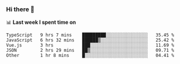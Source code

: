 ### Hi there 👋

<!--
**DBvc/DBvc** is a ✨ _special_ ✨ repository because its `README.md` (this file) appears on your GitHub profile.

Here are some ideas to get you started:

- 🔭 I’m currently working on ...
- 🌱 I’m currently learning ...
- 👯 I’m looking to collaborate on ...
- 🤔 I’m looking for help with ...
- 💬 Ask me about ...
- 📫 How to reach me: ...
- 😄 Pronouns: ...
- ⚡ Fun fact: ...
-->

📊 **Last week I spent time on**
<!--START_SECTION:waka-->
```text
TypeScript   9 hrs 7 mins    █████████░░░░░░░░░░░░░░░░   35.45 % 
JavaScript   6 hrs 32 mins   ██████▒░░░░░░░░░░░░░░░░░░   25.42 % 
Vue.js       3 hrs           ███░░░░░░░░░░░░░░░░░░░░░░   11.69 % 
JSON         2 hrs 29 mins   ██▒░░░░░░░░░░░░░░░░░░░░░░   09.71 % 
Other        1 hr 8 mins     █░░░░░░░░░░░░░░░░░░░░░░░░   04.41 % 
```
<!--END_SECTION:waka-->

